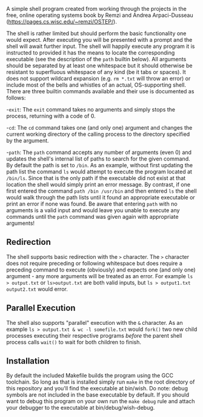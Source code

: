 A simple shell program created from working through the projects in the free, online operating systems book by Remzi and Andrea Arpaci-Dusseau (https://pages.cs.wisc.edu/~remzi/OSTEP/).

The shell is rather limited but should perform the basic functionality one would expect. After executing you will be presented with a prompt and the shell will await further input. The shell will happily execute any program it is instructed to provided it has the means to locate the corresponding executable (see the description of the `path` builtin below).  All arguments should be separated by at least one whitespace but it should otherwise be resistant to superfluous whitespace of any kind (be it tabs or spaces). It does not support wildcard expansion (e.g. `rm *.txt` will throw an error) or include most of the bells and whistles of an actual, OS-supporting shell. There are three builtin commands available and their use is documented as follows:

-`exit`: The `exit` command takes no arguments and simply stops the process, returning with a code of 0.

-`cd`: The `cd` command takes one (and only one) argument and changes the current working directory of the calling process to the directory specified by the argument.

-`path`: The `path` command accepts any number of arguments (even 0) and updates the shell's internal list of paths to search for the given command. By default the path is set to `/bin`. As an example, without first updating the path list the command `ls` would attempt to execute the program located at `/bin/ls`. Since that is the only path if the executable did not exist at that location the shell would simply print an error message. By contrast, if one first entered the command `path /bin /usr/bin` and then entered `ls` the shell would walk through the path lists until it found an appropriate executable or print an error if none was found. Be aware that entering `path` with no arguments is a valid input and would leave you unable to execute any commands until the `path` command was given again with appropriate arguments!

## Redirection
The shell supports basic redirection with the `>` character. The `>` character does not require preceding or following whitespace but does require a preceding command to execute (obviously) and expects one (and only one) argument - any more arguments will be treated as an error. For example `ls > output.txt` or `ls>output.txt` are both valid inputs, but `ls > output1.txt output2.txt` would error.

## Parallel Execution
The shell also supports "parallel" execution with the `&` character. As an example `ls > output.txt & wc -l somefile.txt` would `fork()` two new child processes executing their respective programs *before* the parent shell process calls `wait()` to wait for both children to finish.

## Installation
By default the included Makefile builds the program using the GCC toolchain. So long as that is installed simply run `make` in the root directory of this repository and you'll find the executable at bin/wish. Do note: debug symbols are not included in the base executable by default. If you should want to debug this program on your own run the `make debug` rule and attach your debugger to the executable at bin/debug/wish-debug.